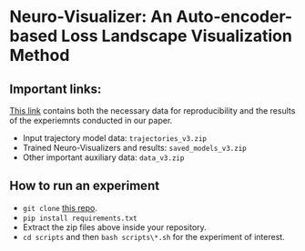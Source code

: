 # Neuro-Visualizer: An Auto-encoder-based Loss Landscape Visualization Method

## Important links:

[This link](https://zenodo.org/records/11177025?token=eyJhbGciOiJIUzUxMiJ9.eyJpZCI6ImY4MWZjZTdjLTgyMzYtNGU3ZS05ZjBiLTRlNDIyZTI1MmU2ZSIsImRhdGEiOnt9LCJyYW5kb20iOiJjYTdiMTNjYjRlNDAzMTZkNTdiMjMzMTFhNDljMDQ5YiJ9.KzYfQVY7qbwScv2BbloPjl22IJheN4mHemJG_rUa2GV63hDRU10Po-KRKyRNAk5012K-NYVPJMQxRaBEbqrwBA) contains both the necessary data for reproducibility and the results of the experiemnts conducted in our paper.

- Input trajectory model data: `trajectories_v3.zip`
- Trained Neuro-Visualizers and results: `saved_models_v3.zip`
- Other important auxiliary data: `data_v3.zip`

## How to run an experiment

- `git clone` [this repo](https://github.com/elhamod/NeuroVisualizer).
- `pip install requirements.txt`
- Extract the zip files above inside your repository.
- `cd scripts` and then `bash scripts\*.sh` for the experiment of interest.
